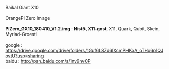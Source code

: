 Baikal Giant X10<BR><BR>
OrangePI Zero Image<BR><BR>
<B>PiZero_GX10_180410_V1.2.img</B> :  <B>Nist5, X11-gost</B>, X11, Quark, Qubit, Skein, Myriad-Groestl<BR>
<BR>
google : https://drive.google.com/drive/folders/1Guf6L8Zd6IXcmPHKxA_oTHo6p1QJovtU?usp=sharing<BR>
baidu : http://pan.baidu.com/s/1nv9nv0P


